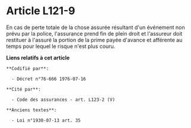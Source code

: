 # Article L121-9

En cas de perte totale de la chose assurée résultant d'un événement non prévu par la police, l'assurance prend fin de plein
droit et l'assureur doit restituer à l'assuré la portion de la prime payée d'avance et afférente au temps pour lequel le
risque n'est plus couru.

**Liens relatifs à cet article**

	**Codifié par**:

	  - Décret n°76-666 1976-07-16

	**Cité par**:

	  - Code des assurances - art. L123-2 (V)

	**Anciens textes**:

	  - Loi n°1930-07-13 art. 35
